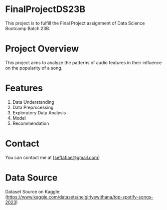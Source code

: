 # FinalProjectDS23B

This project is to fulfill the Final Project assignment of Data Science Bootcamp Batch 23B.

# Project Overview

This project aims to analyze the patterns of audio features in their influence on the popularity of a song.

# Features
1. Data Understanding
2. Data Preprocessing
3. Exploratory Data Analysis
4. Model
5. Recommendation

# Contact

You can contact me at [seftafian@gmail.com]

# Data Source

Dataset Source on Kaggle: (https://www.kaggle.com/datasets/nelgiriyewithana/top-spotify-songs-2023)
